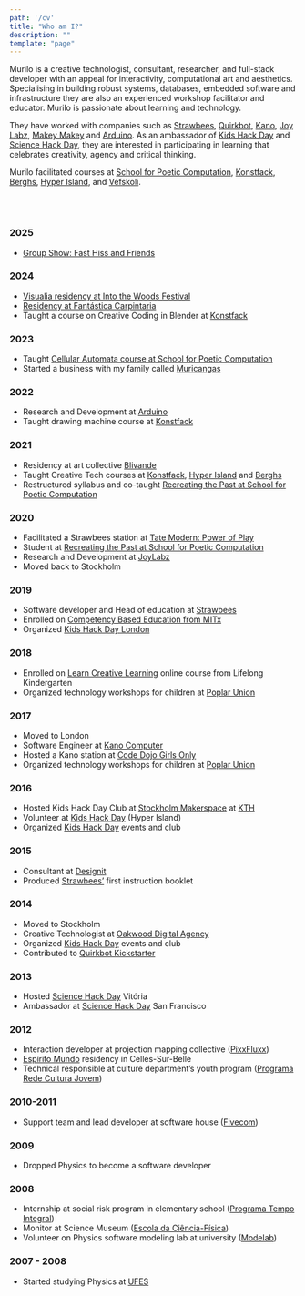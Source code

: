 ```yaml
---
path: '/cv'
title: "Who am I?"
description: ""
template: "page"
---
```


Murilo is a creative technologist, consultant, researcher, and full-stack developer with an appeal for interactivity, computational art and aesthetics. Specialising in building robust systems, databases, embedded software and infrastructure they are also an experienced workshop facilitator and educator. Murilo is passionate about learning and technology.

They have worked with companies such as [Strawbees](https://strawbees.com/), [Quirkbot](https://www.youtube.com/watch?v=a2LIR4TEiaI&ab_channel=Quirkbot), [Kano](https://kano.me), [Joy Labz](https://joylabz.com/), [Makey Makey](https://makeymakey.com/) and [Arduino](https://arduino.cc). As an ambassador of [Kids Hack Day](https://www.kidshackday.com/about) and [Science Hack Day](http://sciencehackday.org/ambassador/), they are interested in participating in learning that celebrates creativity, agency and critical thinking.

Murilo facilitated courses at [School for Poetic Computation](https://sfpc.study/), [Konstfack](https://www.konstfack.se/), [Berghs](https://berghs.se), [Hyper Island](https://www.hyperisland.com), and [Vefskoli](https://vefskoli.is).

<br>
<br>

### 2025
- [Group Show: Fast Hiss and Friends](https://www.instagram.com/p/DFfGb1UOC4k/)

### 2024
- [Visualia residency at Into the Woods Festival](https://microcosmicgazing.bananabanana.me/intothewoods2024/)
- [Residency at Fantástica Carpintaria](https://www.bananabanana.me/fantasticacarpintaria2024/)
- Taught a course on Creative Coding in Blender at [Konstfack](https://www.konstfack.se/en/)

### 2023
- Taught [Cellular Automata course at School for Poetic Computation](https://sfpc.study/sessions/spring-23/cellular-automata)
- Started a business with my family called [Muricangas](https://www.instagram.com/muricangas/)

### 2022

- Research and Development at [Arduino](https://www.arduino.cc/)
- Taught drawing machine course at [Konstfack](https://www.konstfack.se/en/)

### 2021

- Residency at art collective [Blivande](https://www.blivande.com/)
- Taught Creative Tech courses at [Konstfack](https://www.konstfack.se/en/), [Hyper Island](https://www.hyperisland.com/) and [Berghs](https://www.berghs.se/en/)
- Restructured syllabus and co-taught [Recreating the Past at School for Poetic Computation](https://sfpc.io/fall-2021/rtp/index.html)

### 2020

- Facilitated a Strawbees station at [Tate Modern: Power of Play](https://www.tate.org.uk/whats-on/tate-modern/power-play-london-clc)
- Student at [Recreating the Past at School for Poetic Computation](https://sfpc.io/recreatingthepast-spring2020/)
- Research and Development at [JoyLabz](https://joylabz.com/)
- Moved back to Stockholm

### 2019

- Software developer and Head of education at [Strawbees](https://strawbees.com/)
- Enrolled on [Competency Based Education from MITx](https://openlearninglibrary.mit.edu/courses/course-v1:MITx+0.502x+1T2019/about)
- Organized [Kids Hack Day London](https://london.kidshackday.com/)

### 2018

- Enrolled on [Learn Creative Learning](https://lcl.media.mit.edu/) online course from Lifelong Kindergarten
- Organized technology workshops for children at [Poplar Union](https://poplarunion.com/)

### 2017

- Moved to London
- Software Engineer at [Kano Computer](https://www.kickstarter.com/projects/alexklein/creative-computing-for-all?token=65de0a77)
- Hosted a Kano station at [Code Dojo Girls Only](https://10tonolimit.com/coding/coderdojo-girls-november-2017/)
- Organized technology workshops for children at [Poplar Union](https://poplarunion.com/)


### 2016

- Hosted Kids Hack Day Club at [Stockholm Makerspace](https://www.makerspace.se/) at [KTH](https://www.kth.se/en)
- Volunteer at [Kids Hack Day](https://www.kidshackday.com/) (Hyper Island)
- Organized [Kids Hack Day](https://www.kidshackday.com/) events and club

### 2015

- Consultant at [Designit](https://www.designit.com/)
- Produced [Strawbees’](https://strawbees.com/) first instruction booklet

### 2014

- Moved to Stockholm
- Creative Technologist at [Oakwood Digital Agency](https://www.oakwood-digital.com/)
- Organized [Kids Hack Day](https://www.kidshackday.com/) events and club
- Contributed to [Quirkbot Kickstarter](https://www.kickstarter.com/projects/1687812426/quirkbot-make-your-own-robots-with-drinking-straws)

### 2013

- Hosted [Science Hack Day](http://sciencehackday.org/) Vitória
- Ambassador at [Science Hack Day](http://sciencehackday.org/) San Francisco

### 2012

- Interaction developer at projection mapping collective ([PixxFluxx](https://www.youtube.com/user/pixxfluxx))
- [Espírito Mundo](https://www.espiritomundo.com) residency in Celles-Sur-Belle
- Technical responsible at culture department’s youth program ([Programa Rede Cultura Jovem](https://secult.es.gov.br/40-projetos-culturais-capixabas-serao-reconhe))

### 2010-2011

- Support team and lead developer at software house ([Fivecom](https://www.linkedin.com/company/fivecom-sistemas-e-consultoria))

### 2009

- Dropped Physics to become a software developer

### 2008

- Internship at social risk program in elementary school ([Programa Tempo Integral](https://www.vitoria.es.gov.br/noticias/programa-educacao-em-tempo-integral-amplia-atendimento-em-emefs-233))
- Monitor at Science Museum ([Escola da Ciência-Física](https://www.vitoria.es.gov.br/cidade/centros-de-ciencia-e-educacao))
- Volunteer on Physics software modeling lab at university ([Modelab](https://cce.ufes.br/laboratorios))

### 2007 - 2008

- Started studying Physics at [UFES](https://ufes.br/)

<br>
<div class="gallery">
<img alt="" src="/thumbnails/muris_eaf.jpg" />
<img alt="" src="/thumbnails/muris_capacete.jpg" />
<img alt="" src="/thumbnails/muris_infinito.jpg" />
<img alt="" src="/thumbnails/science_hack_day.jpg" />
<img alt="" src="/thumbnails/quirkbot_kickstarter.png" />
<img alt="" src="/thumbnails/muris.jpg" />
<img alt="" src="/thumbnails/strawbees_team.jpg" />
<img alt="" src="/thumbnails/sfpc_rtp_teachers.jpg" />
<img alt="" src="/thumbnails/mossistheboss.jpg" />
<img alt="" src="/thumbnails/mossistheboss2.jpg" />
<img alt="" src="/thumbnails/into-the-woods.jpg" />
<img alt="" src="/thumbnails/flower.jpg" />
</div>
